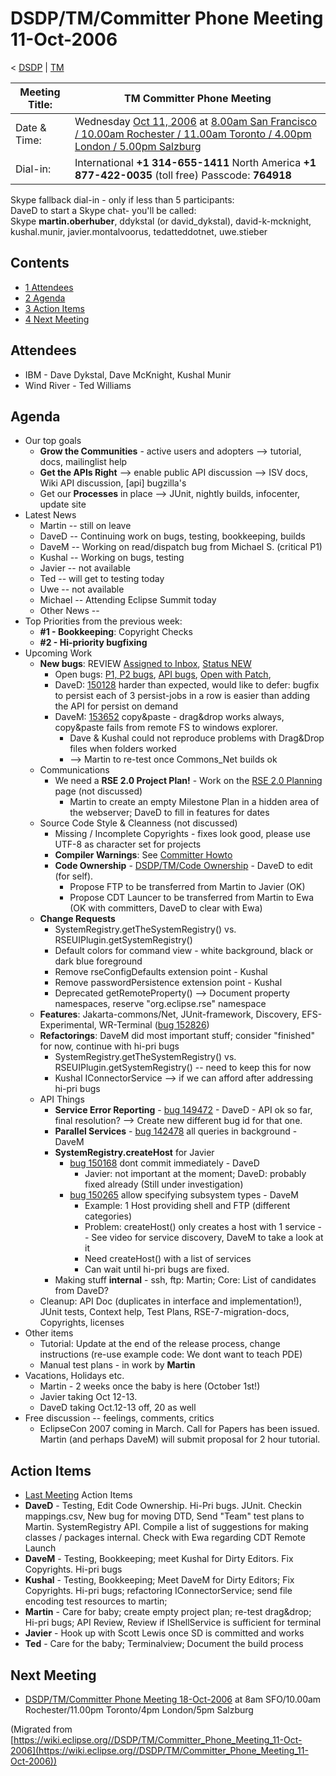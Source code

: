 

DSDP/TM/Committer Phone Meeting 11-Oct-2006
===========================================

< [DSDP](/DSDP "DSDP")‎ | [TM](/DSDP/TM "DSDP/TM")

| Meeting Title: | **TM Committer Phone Meeting** |
| --- | --- |
| Date & Time: | Wednesday [Oct 11, 2006](/index.php?title=Oct_11,_2006&action=edit&redlink=1 "Oct 11, 2006 (page does not exist)") at [8.00am San Francisco / 10.00am Rochester / 11.00am Toronto / 4.00pm London / 5.00pm Salzburg](http://www.timeanddate.com/worldclock/meetingdetails.html?year=2006&month=10&day=11&hour=15&min=00&sec=0&p1=224&p2=159&p3=250&p4=136&p5=223&iv=1800) |
| Dial-in: | International **+1 314-655-1411**   North America **+1 877-422-0035** (toll free)   Passcode: **764918** |

Skype fallback dial-in - only if less than 5 participants:  
DaveD to start a Skype chat- you'll be called:  
Skype **martin.oberhuber**, ddykstal (or david_dykstal), david-k-mcknight, kushal.munir, javier.montalvoorus, tedatteddotnet, uwe.stieber

Contents
--------

*   [1 Attendees](#Attendees)
*   [2 Agenda](#Agenda)
*   [3 Action Items](#Action-Items)
*   [4 Next Meeting](#Next-Meeting)

Attendees
---------

*   IBM - Dave Dykstal, Dave McKnight, Kushal Munir
*   Wind River - Ted Williams

Agenda
------

*   Our top goals
    *   **Grow the Communities** \- active users and adopters --> tutorial, docs, mailinglist help
    *   **Get the APIs Right** --\> enable public API discussion --> ISV docs, Wiki API discussion, \[api\] bugzilla's
    *   Get our **Processes** in place --> JUnit, nightly builds, infocenter, update site
*   Latest News
    *   Martin -- still on leave
    *   DaveD -- Continuing work on bugs, testing, bookkeeping, builds
    *   DaveM -- Working on read/dispatch bug from Michael S. (critical P1)
    *   Kushal -- Working on bugs, testing
    *   Javier -- not available
    *   Ted -- will get to testing today
    *   Uwe -- not available
    *   Michael -- Attending Eclipse Summit today
    *   Other News --
*   Top Priorities from the previous week:
    *   **#1 - Bookkeeping**: Copyright Checks
    *   **#2 - Hi-priority bugfixing**
*   Upcoming Work
    *   **New bugs**: REVIEW [Assigned to Inbox](https://bugs.eclipse.org/bugs/buglist.cgi?query_format=advanced&classification=DSDP&product=Target+Management&component=RSE&bug_status=UNCONFIRMED&bug_status=NEW&bug_status=ASSIGNED&bug_status=REOPENED&emailassigned_to1=1&emailtype1=exact&email1=dsdp.tm.rse-inbox%40eclipse.org&cmdtype=doit), [Status NEW](https://bugs.eclipse.org/bugs/buglist.cgi?query_format=advanced&classification=DSDP&product=Target+Management&component=RSE&bug_status=NEW&cmdtype=doit)
        *   Open bugs: [P1, P2 bugs](https://bugs.eclipse.org/bugs/buglist.cgi?query_format=advanced&classification=DSDP&product=Target+Management&component=RSE&bug_status=UNCONFIRMED&bug_status=NEW&bug_status=ASSIGNED&bug_status=REOPENED&priority=P1&priority=P2&cmdtype=doit), [API bugs](https://bugs.eclipse.org/bugs/buglist.cgi?query_format=advanced&short_desc_type=allwordssubstr&short_desc=%5Bapi&classification=DSDP&product=Target+Management&component=RSE&bug_status=UNCONFIRMED&bug_status=NEW&bug_status=ASSIGNED&bug_status=REOPENED&cmdtype=doit), [Open with Patch](https://bugs.eclipse.org/bugs/buglist.cgi?query_format=advanced&classification=DSDP&product=Target+Management&component=RSE&bug_status=UNCONFIRMED&bug_status=NEW&bug_status=ASSIGNED&bug_status=REOPENED&cmdtype=doit&field0-0-0=attachments.ispatch&type0-0-0=equals&value0-0-0=1),
        *   DaveD: [150128](https://bugs.eclipse.org/bugs/show_bug.cgi?id=150168) harder than expected, would like to defer: bugfix to persist each of 3 persist-jobs in a row is easier than adding the API for persist on demand
        *   DaveM: [153652](https://bugs.eclipse.org/bugs/show_bug.cgi?id=153652) copy&paste - drag&drop works always, copy&paste fails from remote FS to windows explorer.
            *   Dave & Kushal could not reproduce problems with Drag&Drop files when folders worked
            *   --\> Martin to re-test once Commons_Net builds ok
    *   Communications
        *   We need a **RSE 2.0 Project Plan!** \- Work on the [RSE 2.0 Planning](/RSE_2.0_Planning "RSE 2.0 Planning") page (not discussed)
            *   Martin to create an empty Milestone Plan in a hidden area of the webserver; DaveD to fill in features for dates
    *   Source Code Style & Cleanness (not discussed)
        *   Missing / Incomplete Copyrights - fixes look good, please use UTF-8 as character set for projects
        *   **Compiler Warnings**: See [Committer Howto](https://www.eclipse.org/dsdp/tm/development/compiler_warnings.php)
        *   **Code Ownership** \- [DSDP/TM/Code Ownership](/DSDP/TM/Code_Ownership "DSDP/TM/Code Ownership") \- DaveD to edit (for self).
            *   Propose FTP to be transferred from Martin to Javier (OK)
            *   Propose CDT Launcer to be transferred from Martin to Ewa (OK with committers, DaveD to clear with Ewa)
    *   **Change Requests**
        *   SystemRegistry.getTheSystemRegistry() vs. RSEUIPlugin.getSystemRegistry()
        *   Default colors for command view - white background, black or dark blue foreground
        *   Remove rseConfigDefaults extension point - Kushal
        *   Remove passwordPersistence extension point - Kushal
        *   Deprecated getRemoteProperty() --> Document property namespaces, reserve "org.eclipse.rse" namespace
    *   **Features**: Jakarta-commons/Net, JUnit-framework, Discovery, EFS-Experimental, WR-Terminal ([bug 152826](https://bugs.eclipse.org/bugs/show_bug.cgi?id=152826))
    *   **Refactorings**: DaveM did most important stuff; consider "finished" for now, continue with hi-pri bugs
        *   SystemRegistry.getTheSystemRegistry() vs. RSEUIPlugin.getSystemRegistry() -- need to keep this for now
        *   Kushal IConnectorService --> if we can afford after addressing hi-pri bugs
    *   API Things
        *   **Service Error Reporting** \- [bug 149472](https://bugs.eclipse.org/bugs/show_bug.cgi?id=149472) \- DaveD - API ok so far, final resolution? --> Create new different bug id for that one.
        *   **Parallel Services** \- [bug 142478](https://bugs.eclipse.org/bugs/show_bug.cgi?id=142478) all queries in background - DaveM
        *   **SystemRegistry.createHost** for Javier
            *   [bug 150168](https://bugs.eclipse.org/bugs/show_bug.cgi?id=150168) dont commit immediately - DaveD
                *   Javier: not important at the moment; DaveD: probably fixed already (Still under investigation)
            *   [bug 150265](https://bugs.eclipse.org/bugs/show_bug.cgi?id=150265) allow specifying subsystem types - DaveM
                *   Example: 1 Host providing shell and FTP (different categories)
                *   Problem: createHost() only creates a host with 1 service -- See video for service discovery, DaveM to take a look at it
                *   Need createHost() with a list of services
                *   Can wait until hi-pri bugs are fixed.
        *   Making stuff **internal** \- ssh, ftp: Martin; Core: List of candidates from DaveD?
    *   Cleanup: API Doc (duplicates in interface and implementation!), JUnit tests, Context help, Test Plans, RSE-7-migration-docs, Copyrights, licenses
*   Other items
    *   Tutorial: Update at the end of the release process, change instructions (re-use example code: We dont want to teach PDE)
    *   Manual test plans - in work by **Martin**
*   Vacations, Holidays etc.
    *   Martin - 2 weeks once the baby is here (October 1st!)
    *   Javier taking Oct 12-13.
    *   DaveD taking Oct.12-13 off, 20 as well
*   Free discussion -- feelings, comments, critics
    *   EclipseCon 2007 coming in March. Call for Papers has been issued. Martin (and perhaps DaveM) will submit proposal for 2 hour tutorial.

Action Items
------------

*   [Last Meeting](/DSDP/TM/Committer_Phone_Meeting_4-Oct-2006#Action_Items "DSDP/TM/Committer Phone Meeting 4-Oct-2006") Action Items
*   **DaveD** \- Testing, Edit Code Ownership. Hi-Pri bugs. JUnit. Checkin mappings.csv, New bug for moving DTD, Send "Team" test plans to Martin. SystemRegistry API. Compile a list of suggestions for making classes / packages internal. Check with Ewa regarding CDT Remote Launch
*   **DaveM** \- Testing, Bookkeeping; meet Kushal for Dirty Editors. Fix Copyrights. Hi-pri bugs
*   **Kushal** \- Testing, Bookkeeping; Meet DaveM for Dirty Editors; Fix Copyrights. Hi-pri bugs; refactoring IConnectorService; send file encoding test resources to martin;
*   **Martin** \- Care for baby; create empty project plan; re-test drag&drop; Hi-pri bugs; API Review, Review if IShellService is sufficient for terminal
*   **Javier** \- Hook up with Scott Lewis once SD is committed and works
*   **Ted** \- Care for the baby; Terminalview; Document the build process

Next Meeting
------------

*   [DSDP/TM/Committer Phone Meeting 18-Oct-2006](/DSDP/TM/Committer_Phone_Meeting_18-Oct-2006 "DSDP/TM/Committer Phone Meeting 18-Oct-2006") at 8am SFO/10.00am Rochester/11.00pm Toronto/4pm London/5pm Salzburg


(Migrated from [https://wiki.eclipse.org//DSDP/TM/Committer_Phone_Meeting_11-Oct-2006](https://wiki.eclipse.org//DSDP/TM/Committer_Phone_Meeting_11-Oct-2006))